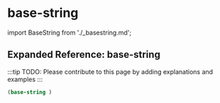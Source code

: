 # base-string

import BaseString from './_basestring.md';

<BaseString />

## Expanded Reference: base-string

:::tip
TODO: Please contribute to this page by adding explanations and examples
:::

```lisp
(base-string )
```
